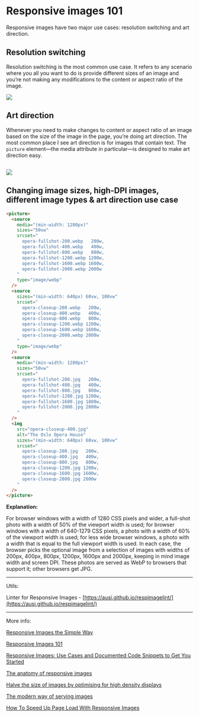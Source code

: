 # Responsive images 101

Responsive images have two major use cases: resolution switching and art
direction.

## Resolution switching

Resolution switching is the most common use case. It refers to any scenario
where you all you want to do is provide different sizes of an image and you’re
not making any modifications to the content or aspect ratio of the image.

![](https://cloudfour.com/wp-content/uploads/2020/03/summary.png)

## Art direction

Whenever you need to make changes to content or aspect ratio of an image based
on the size of the image in the page, you’re doing art direction. The most
common place I see art direction is for images that contain text. The `picture`
element—the media attribute in particular—is designed to make art direction
easy.

## ![](https://cloudfour.com/wp-content/uploads/2015/03/picture-syntax.png)

## Changing image sizes, high-DPI images, different image types & art direction use case

```html
<picture>
  <source
    media="(min-width: 1280px)"
    sizes="50vw"
    srcset="
      opera-fullshot-200.webp   200w,
      opera-fullshot-400.webp   400w,
      opera-fullshot-800.webp   800w,
      opera-fullshot-1200.webp 1200w,
      opera-fullshot-1600.webp 1600w,
      opera-fullshot-2000.webp 2000w
    "
    type="image/webp"
  />
  <source
    sizes="(min-width: 640px) 60vw, 100vw"
    srcset="
      opera-closeup-200.webp   200w,
      opera-closeup-400.webp   400w,
      opera-closeup-800.webp   800w,
      opera-closeup-1200.webp 1200w,
      opera-closeup-1600.webp 1600w,
      opera-closeup-2000.webp 2000w
    "
    type="image/webp"
  />
  <source
    media="(min-width: 1280px)"
    sizes="50vw"
    srcset="
      opera-fullshot-200.jpg   200w,
      opera-fullshot-400.jpg   400w,
      opera-fullshot-800.jpg   800w,
      opera-fullshot-1200.jpg 1200w,
      opera-fullshot-1600.jpg 1800w,
      opera-fullshot-2000.jpg 2000w
    "
  />
  <img
    src="opera-closeup-400.jpg"
    alt="The Oslo Opera House"
    sizes="(min-width: 640px) 60vw, 100vw"
    srcset="
      opera-closeup-200.jpg   200w,
      opera-closeup-400.jpg   400w,
      opera-closeup-800.jpg   800w,
      opera-closeup-1200.jpg 1200w,
      opera-closeup-1600.jpg 1600w,
      opera-closeup-2000.jpg 2000w
    "
  />
</picture>
```

**Explanation:**

For browser windows with a width of 1280 CSS pixels and wider, a full-shot photo
with a width of 50% of the viewport width is used; for browser windows with a
width of 640-1279 CSS pixels, a photo with a width of 60% of the viewport width
is used; for less wide browser windows, a photo with a width that is equal to
the full viewport width is used. In each case, the browser picks the optional
image from a selection of images with widths of 200px, 400px, 800px, 1200px,
1600px and 2000px, keeping in mind image width and screen DPI. These photos are
served as WebP to browsers that support it; other browsers get JPG.

---

Utils:

Linter for Responsive Images -
[https://ausi.github.io/respimagelint/](https://ausi.github.io/respimagelint/)

---

More info:

[Responsive Images the Simple Way](https://cloudfour.com/thinks/responsive-images-the-simple-way/)

[Responsive Images 101](https://cloudfour.com/thinks/responsive-images-101-definitions/)

[Responsive Images: Use Cases and Documented Code Snippets to Get You Started](https://dev.opera.com/articles/responsive-images/)

[The anatomy of responsive images](https://jakearchibald.com/2015/anatomy-of-responsive-images/)

[Halve the size of images by optimising for high density displays](https://jakearchibald.com/2021/serving-sharp-images-to-high-density-screens/)

[The modern way of serving images](https://kurtextrem.de/posts/modern-way-of-img)

[How To Speed Up Page Load With Responsive Images](https://blog.webdevsimplified.com/2023-05/responsive-images/)
